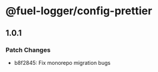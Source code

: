 # @fuel-logger/config-prettier

## 1.0.1

### Patch Changes

- b8f2845: Fix monorepo migration bugs
